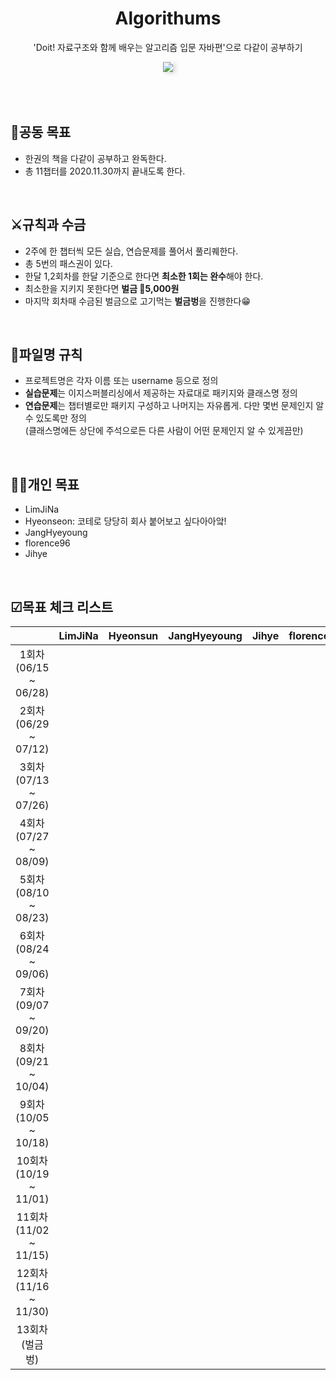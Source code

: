 <div align="center">
  <h1>Algorithums</h1>
  <p>'Doit! 자료구조와 함께 배우는 알고리즘 입문 자바편'으로 다같이 공부하기</p>
  <img src="https://user-images.githubusercontent.com/35926413/84681337-ed41d780-af6e-11ea-825e-56a28db8b2ab.jpg" style="box-shadow:4px 2px 7px rgba(0,0,0,0.14);">
</div>

<br>
<br>
<br>

## 🎯공동 목표
- 한권의 책을 다같이 공부하고 완독한다.
- 총 11챕터를 2020.11.30까지 끝내도록 한다.

<br>

## ⚔규칙과 수금
- 2주에 한 챕터씩 모든 실습, 연습문제를 풀어서 풀리퀘한다.
- 총 5번의 패스권이 있다.
- 한달 1,2회차를 한달 기준으로 한다면 **최소한 1회는 완수**해야 한다.
- 최소한을 지키지 못한다면 **벌금 💸5,000원**
- 마지막 회차때 수금된 벌금으로 고기먹는 **벌금벙**을 진행한다😁

<br>

## 📂파일명 규칙
- 프로젝트명은 각자 이름 또는 username 등으로 정의
- **실습문제**는 이지스퍼블리싱에서 제공하는 자료대로 패키지와 클래스명 정의
- **연습문제**는 챕터별로만 패키지 구성하고 나머지는 자유롭게. 다만  몇번 문제인지 알 수 있도록만 정의<br>
(클래스명에든 상단에 주석으로든 다른 사람이 어떤 문제인지 알 수 있게끔만)

<br>

## 🙋‍♀️개인 목표
- LimJiNa 
- Hyeonseon: 코테로 당당히 회사 붙어보고 싶다아아앜!
- JangHyeyoung 
- florence96 
- Jihye 

<br>

## ☑목표 체크 리스트
|  | LimJiNa | Hyeonsun | JangHyeyoung | Jihye | florence96 |
|:--:|:--:|:--:|:--:|:--:|:--:|
|1회차(06/15 ~ 06/28)||||||
|2회차(06/29 ~ 07/12)||||||
|3회차(07/13 ~ 07/26)||||||
|4회차(07/27 ~ 08/09)||||||
|5회차(08/10 ~ 08/23)||||||
|6회차(08/24 ~ 09/06)||||||
|7회차(09/07 ~ 09/20)||||||
|8회차(09/21 ~ 10/04)||||||
|9회차(10/05 ~ 10/18)||||||
|10회차(10/19 ~ 11/01)||||||
|11회차(11/02 ~ 11/15)||||||
|12회차(11/16 ~ 11/30)||||||
|13회차(벌금벙)||||||

